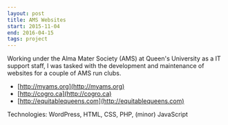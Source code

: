 ```yaml
---
layout: post
title: AMS Websites
start: 2015-11-04
end: 2016-04-15
tags: project
---
```


Working under the Alma Mater Society (AMS) at Queen's University as a IT support staff, I was tasked with the development and maintenance of websites for a couple of AMS run clubs.

* [http://myams.org](http://myams.org)
* [http://cogro.ca](http://cogro.ca)
* [http://equitablequeens.com](http://equitablequeens.com)

Technologies: WordPress, HTML, CSS, PHP, (minor) JavaScript
